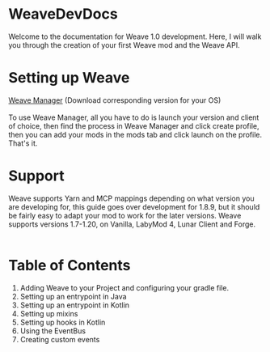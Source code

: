 # WeaveDevDocs
Welcome to the documentation for Weave 1.0 development. Here, I will walk you through the creation of your first Weave mod and the Weave API.
# Setting up Weave
[Weave Manager](https://github.com/Weave-MC/Weave-Manager/releases) (Download corresponding version for your OS)<br /><br />
To use Weave Manager, all you have to do is launch your version and client of choice, then find the process in Weave Manager and click create profile, then you can add your mods in the mods tab and click launch on the profile. That's it.
# Support
Weave supports Yarn and MCP mappings depending on what version you are developing for, this guide goes over development for 1.8.9, but it should be fairly easy to adapt your mod to work for the later versions. Weave supports versions 1.7-1.20, on Vanilla, LabyMod 4, Lunar Client and Forge. <br /><br />
# Table of Contents
1. Adding Weave to your Project and configuring your gradle file.
2. Setting up an entrypoint in Java
3. Setting up an entrypoint in Kotlin
4. Setting up mixins
5. Setting up hooks in Kotlin
6. Using the EventBus
7. Creating custom events
